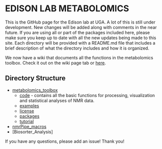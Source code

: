 # EDISON LAB METABOLOMICS

This is the GitHub page for the Edison lab at UGA. A lot of this is still under development. New changes will be added along with comments in the near future. 
If you are using all or part of the packages included here, please make sure you keep up to date with all the new updates being made to this site.
Each directory will be provided with a README.md file that includes a brief description of what the directory includes and how it is organized.

We now have a wiki that documents all the functions in the metabolomics toolbox. Check it out on the wiki page tab or [here](https://github.com/artedison/Edison_Lab_Shared_Metabolomics_UGA/wiki).

## Directory Structure

* [metabolomics_toolbox](https://github.com/artedison/Edison_lab_UGA/tree/master/metabolomics_toolbox)
	* [code](https://github.com/artedison/Edison_lab_UGA/tree/master/metabolomics_toolbox/code) - contains all the basic functions for processing, visualization and statistical analyses of NMR data. 
	* [examples](https://github.com/artedison/Edison_lab_UGA/tree/master/metabolomics_toolbox/examples)
	* [license](https://github.com/artedison/Edison_lab_UGA/tree/master/metabolomics_toolbox/license)
	* [packages](https://github.com/artedison/Edison_lab_UGA/tree/master/metabolomics_toolbox/packages)
	* [tutorial](https://github.com/artedison/Edison_lab_UGA/tree/master/metabolomics_toolbox/tutorial)
* [nmrPipe_macros](https://github.com/artedison/Edison_lab_UGA/tree/master/nmrPipe_macros)
* [Biosorter_Analysis]

If you have any questions, please add an issue! Thank you!

